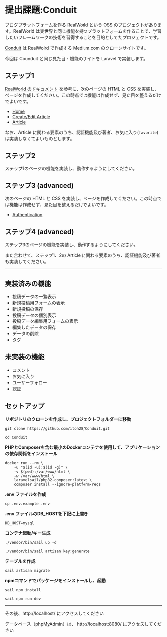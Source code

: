 # 提出課題:Conduit

ブログプラットフォームを作る [RealWorld](https://github.com/gothinkster/realworld/tree/main) という OSS のプロジェクトがあります。RealWorld は実世界と同じ機能を持つプラットフォームを作ることで、学習したいフレームワークの技術を習得することを目的としてたプロジェクトです。

[Conduit](https://demo.realworld.io/#/) は RealWolrd で作成する Medium.com のクローンサイトです。

今回は Counduit と同じ見た目・機能のサイトを Laravel で実装します。

## ステップ1

[RealWorld のドキュメント](https://realworld-docs.netlify.app/docs/specs/frontend-specs/templates) を参考に、次のページの HTML と CSS を実装し、ページを作成してください。この時点では機能は作成せず、見た目を整えるだけでよいです。

- [Home](https://realworld-docs.netlify.app/docs/specs/frontend-specs/templates#home)
- [Create/Edit Article](https://realworld-docs.netlify.app/docs/specs/frontend-specs/templates#createedit-article)
- [Article](https://realworld-docs.netlify.app/docs/specs/frontend-specs/templates#article)

なお、Article に関わる要素のうち、認証機能及び著者、お気に入り(`favorite`) は実装しなくてよいものとします。

## ステップ2

ステップ1のページの機能を実装し、動作するようにしてください。

## ステップ3 (advanced)

次のページの HTML と CSS を実装し、ページを作成してください。この時点では機能は作成せず、見た目を整えるだけでよいです。

- [Authentication](https://realworld-docs.netlify.app/docs/specs/frontend-specs/templates#authentication)

## ステップ4 (advanced)

ステップ3のページの機能を実装し、動作するようにしてください。

また合わせて、ステップ1、2の Article に関わる要素のうち、認証機能及び著者も実装してください。

----------------------------------------------------------------------------------------------------------------------------------------

## 実装済みの機能
* 投稿データの一覧表示
* 新規投稿用フォームの表示
* 新規投稿の保存
* 投稿データの個別表示
* 投稿データ編集用フォームの表示
* 編集したデータの保存
* データの削除
* タグ
  
## 未実装の機能
* コメント
* お気に入り
* ユーザーフォロー
* 認証
  
## セットアップ
**リポジトリのクローンを作成し、プロジェクトフォルダーに移動**

````
git clone https://github.com/itoh28/Conduit.git  

cd Conduit
````

**PHPとComposerを含む最小のDockerコンテナを使用して、アプリケーションの依存関係をインストール**

````
docker run --rm \
    -u "$(id -u):$(id -g)" \
    -v $(pwd):/var/www/html \
    -w /var/www/html \
    laravelsail/php82-composer:latest \
    composer install --ignore-platform-reqs
````

**.env ファイルを作成**

````
cp .env.example .env
````

**.env ファイルのDB_HOSTを下記に上書き**

````
DB_HOST=mysql
````

**コンテナ起動/キー生成**

````
./vendor/bin/sail up -d

./vendor/bin/sail artisan key:generate
````

**テーブルを作成**

````
sail artisan migrate
````

**npmコマンドでパッケージをインストールし、起動**

````
sail npm install

sail npm run dev
````

****

その後、http://localhost/ にアクセスしてください

データベース（phpMyAdmin）は、 http://localhost:8080/ にアクセスしてください
